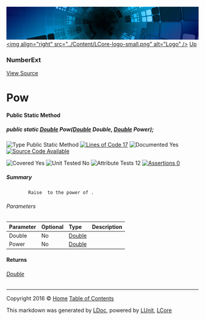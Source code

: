 ![](../Content/LCore-banner-small.png "")
[&lt;img align=&quot;right&quot; src=&quot;../Content/LCore-logo-small.png&quot; alt=&quot;Logo&quot; /&gt;](../../README.md)
[Up](NumberExt.md)

### NumberExt
[View Source](../Extensions/Value%20Types/NumberExt.cs)

# Pow

#### Public Static Method

##### public static <a href="https://msdn.microsoft.com/en-us/library/system.double.aspx" alt="">Double</a> Pow(<a href="https://msdn.microsoft.com/en-us/library/system.double.aspx" alt="">Double</a> Double, <a href="https://msdn.microsoft.com/en-us/library/system.double.aspx" alt="">Double</a> Power);

![Type Public Static Method](http://b.repl.ca/v1/Type-Public%20Static%20Method-blue.png "") [![Lines of Code 17](http://b.repl.ca/v1/Lines%20of%20Code-17-blue.png "")](../Extensions/Value%20Types/NumberExt.cs#L652)    ![Documented Yes](http://b.repl.ca/v1/Documented-Yes-brightgreen.png "") [![Source Code Available](http://b.repl.ca/v1/Source%20Code-Available-brightgreen.png "")](../Extensions/Value%20Types/NumberExt.cs#L652)

![Covered Yes](http://b.repl.ca/v1/Covered-Yes-brightgreen.png "") ![Unit Tested No](http://b.repl.ca/v1/Unit%20Tested-No-lightgrey.png "") ![Attribute Tests 12](http://b.repl.ca/v1/Attribute%20Tests-12-brightgreen.png "") [![Assertions 0](http://b.repl.ca/v1/Assertions-0-lightgrey.png "")](../Extensions/Value%20Types/NumberExt.cs)

##### Summary

            Raise  to the power of .
            

###### Parameters

Parameter | Optional | Type | Description
:---  | :---  | :---  | :--- 
Double | No | [Double](https://msdn.microsoft.com/en-us/library/system.double.aspx) | 
Power | No | [Double](https://msdn.microsoft.com/en-us/library/system.double.aspx) | 


#### Returns

###### [Double](https://msdn.microsoft.com/en-us/library/system.double.aspx)



---

Copyright 2016 &copy; [Home](../../README.md) [Table of Contents](../../TableOfContents.md)

This markdown was generated by [LDoc](https://github.com/CodeSingularity/LDoc), powered by [LUnit](https://github.com/CodeSingularity/LUnit), [LCore](https://github.com/CodeSingularity/LCore)
